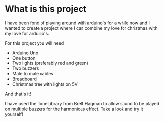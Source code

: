 # What is this project

I have been fond of playing around with arduino's for a while now and I wanted to create a project where I can combine my love for christmas with my love for arduino's.

For this project you will need
- Arduino Uno
- One button
- Two lights (preferably red and green)
- Two buzzers
- Male to male cables
- Breadboard
- Christmas tree with lights on 5V

And that's it!

I have used the ToneLibrary from Brett Hagman to allow sound to be played on multiple buzzers for the harmonious effect.
Take a look and try it yourself!
